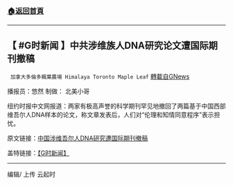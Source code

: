 ###  [:house:返回首頁](https://github.com/ourhimalayas/txt)
---


## 【 #G时新闻 】中共涉维族人DNA研究论文遭国际期刊撤稿
` 加拿大多倫多楓葉農場 Himalaya Toronto Maple Leaf` [轉載自GNews](https://gnews.org/zh-hans/1561188/)

播报员：悠然 制做： 北美小哥

纽约时报中文网报道：两家有极高声誉的科学期刊罕见地撤回了两篇基于中国西部维吾尔人DNA样本的论文，称文章发表后，人们对“伦理和知情同意程序”表示担忧。

原文链接：[中国涉维吾尔人DNA研究遭国际期刊撤稿](https://cn.nytimes.com/science/20210910/china-dna-retraction-uyghurs/)

盖特链接：[【G时新闻】](https://gettr.com/post/pcch9l9ead)

* * *

编辑/ 上传 云起时
